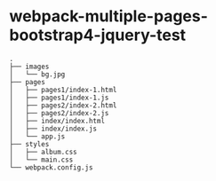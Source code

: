 # webpack-multiple-pages-bootstrap4-jquery-test

```
.
├── images
│   └── bg.jpg
├── pages
│   ├── pages1/index-1.html
│   ├── pages1/index-1.js
│   ├── pages2/index-2.html
│   ├── pages2/index-2.js
│   ├── index/index.html
│   ├── index/index.js
│   └── app.js
├── styles
│   ├── album.css
│   └── main.css
└── webpack.config.js
```
